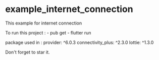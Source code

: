 # example_internet_connection

This example for internet connection


To run this project :
    - pub get
    - flutter run


package used in :
      provider: ^6.0.3
      connectivity_plus: ^2.3.0
      lottie: ^1.3.0

Don't forget to star it.